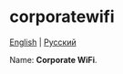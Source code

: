 # corporatewifi

[English](corporatewifi.md) | [Русский](corporatewifi.ru.md)

Name: **Corporate WiFi**.
